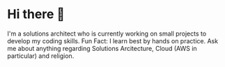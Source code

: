# Hi there 👋
I'm a solutions architect who is currently working on small projects to develop my coding skills.
Fun Fact: I learn best by hands on practice. Ask me about anything regarding Solutions Arcitecture, Cloud (AWS in particular) and religion.

<!--
**Arch-Akyaa/Arch-Akyaa** is a ✨ _special_ ✨ repository because its `README.md` (this file) appears on your GitHub profile.

Here are some ideas to get you started:

- 🔭 I’m currently working on ...
- 🌱 I’m currently learning ...
- 👯 I’m looking to collaborate on ...
- 🤔 I’m looking for help with ...
- 💬 Ask me about ...
- 📫 How to reach me: ...
- 😄 Pronouns: ...
- ⚡ Fun fact: ...
-->
